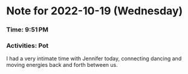 # Note for 2022-10-19 (Wednesday)
### Time: 9:51 PM
### Activities: Pot

I had a very intimate time with Jennifer today, connecting dancing and moving energies back and forth between us.

